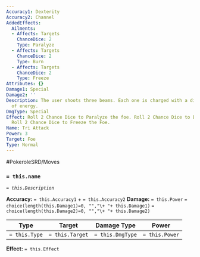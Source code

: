 ```yaml
---
Accuracy1: Dexterity
Accuracy2: Channel
AddedEffects:
  Ailments:
  - Affects: Targets
    ChanceDice: 2
    Type: Paralyze
  - Affects: Targets
    ChanceDice: 2
    Type: Burn
  - Affects: Targets
    ChanceDice: 2
    Type: Freeze
Attributes: {}
Damage1: Special
Damage2: ''
Description: The user shoots three beams. Each one is charged with a different kind
  of energy.
DmgType: Special
Effect: Roll 2 Chance Dice to Paralyze the foe. Roll 2 Chance Dice to Burn the foe.
  Roll 2 Chance Dice to Freeze the Foe.
Name: Tri Attack
Power: 3
Target: Foe
Type: Normal
---
```


#PokeroleSRD/Moves

### `= this.name` 
*`= this.Description`*

**Accuracy:** `= this.Accuracy1` + `= this.Accuracy2`
**Damage:** `= this.Power` `= choice(length(this.Damage1)=0, "","\+ "+ this.Damage1)` `= choice(length(this.Damage2)=0, "","\+ "+ this.Damage2)`

| Type          | Target          | Damage Type          | Power          |
| ------------- | --------------- | ---------------- | -------------- |
| `= this.Type` | `= this.Target` | `= this.DmgType` | `= this.Power` | 

**Effect:** `= this.Effect`